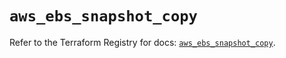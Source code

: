 # `aws_ebs_snapshot_copy`

Refer to the Terraform Registry for docs: [`aws_ebs_snapshot_copy`](https://registry.terraform.io/providers/hashicorp/aws/6.3.0/docs/resources/ebs_snapshot_copy).
